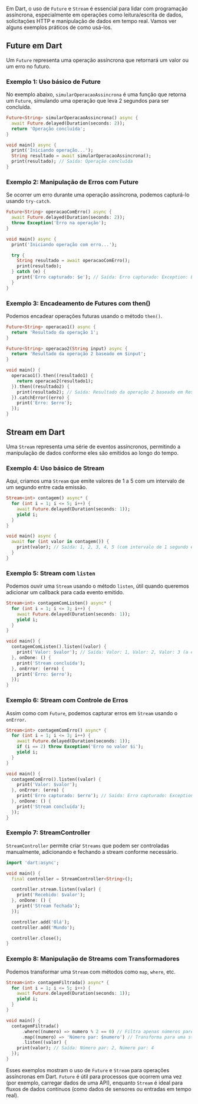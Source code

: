 Em Dart, o uso de `Future` e `Stream` é essencial para lidar com programação assíncrona, especialmente em operações como leitura/escrita de dados, solicitações HTTP e manipulação de dados em tempo real. Vamos ver alguns exemplos práticos de como usá-los.

## Future em Dart

Um `Future` representa uma operação assíncrona que retornará um valor ou um erro no futuro.

### Exemplo 1: Uso básico de Future

No exemplo abaixo, `simularOperacaoAssincrona` é uma função que retorna um `Future`, simulando uma operação que leva 2 segundos para ser concluída.

```dart
Future<String> simularOperacaoAssincrona() async {
  await Future.delayed(Duration(seconds: 2));
  return 'Operação concluída';
}

void main() async {
  print('Iniciando operação...');
  String resultado = await simularOperacaoAssincrona();
  print(resultado); // Saída: Operação concluída
}
```

### Exemplo 2: Manipulação de Erros com Future

Se ocorrer um erro durante uma operação assíncrona, podemos capturá-lo usando `try-catch`.

```dart
Future<String> operacaoComErro() async {
  await Future.delayed(Duration(seconds: 2));
  throw Exception('Erro na operação');
}

void main() async {
  print('Iniciando operação com erro...');

  try {
    String resultado = await operacaoComErro();
    print(resultado);
  } catch (e) {
    print('Erro capturado: $e'); // Saída: Erro capturado: Exception: Erro na operação
  }
}
```

### Exemplo 3: Encadeamento de Futures com then()

Podemos encadear operações futuras usando o método `then()`.

```dart
Future<String> operacao1() async {
  return 'Resultado da operação 1';
}

Future<String> operacao2(String input) async {
  return 'Resultado da operação 2 baseado em $input';
}

void main() {
  operacao1().then((resultado1) {
    return operacao2(resultado1);
  }).then((resultado2) {
    print(resultado2); // Saída: Resultado da operação 2 baseado em Resultado da operação 1
  }).catchError((erro) {
    print('Erro: $erro');
  });
}
```

## Stream em Dart

Uma `Stream` representa uma série de eventos assíncronos, permitindo a manipulação de dados conforme eles são emitidos ao longo do tempo.

### Exemplo 4: Uso básico de Stream

Aqui, criamos uma `Stream` que emite valores de 1 a 5 com um intervalo de um segundo entre cada emissão.

```dart
Stream<int> contagem() async* {
  for (int i = 1; i <= 5; i++) {
    await Future.delayed(Duration(seconds: 1));
    yield i;
  }
}

void main() async {
  await for (int valor in contagem()) {
    print(valor); // Saída: 1, 2, 3, 4, 5 (com intervalo de 1 segundo entre cada)
  }
}
```

### Exemplo 5: Stream com `listen`

Podemos ouvir uma `Stream` usando o método `listen`, útil quando queremos adicionar um callback para cada evento emitido.

```dart
Stream<int> contagemComListen() async* {
  for (int i = 1; i <= 3; i++) {
    await Future.delayed(Duration(seconds: 1));
    yield i;
  }
}

void main() {
  contagemComListen().listen((valor) {
    print('Valor: $valor'); // Saída: Valor: 1, Valor: 2, Valor: 3 (a cada 1 segundo)
  }, onDone: () {
    print('Stream concluída');
  }, onError: (erro) {
    print('Erro: $erro');
  });
}
```

### Exemplo 6: Stream com Controle de Erros

Assim como com `Future`, podemos capturar erros em `Stream` usando o `onError`.

```dart
Stream<int> contagemComErro() async* {
  for (int i = 1; i <= 3; i++) {
    await Future.delayed(Duration(seconds: 1));
    if (i == 2) throw Exception('Erro no valor $i');
    yield i;
  }
}

void main() {
  contagemComErro().listen((valor) {
    print('Valor: $valor');
  }, onError: (erro) {
    print('Erro capturado: $erro'); // Saída: Erro capturado: Exception: Erro no valor 2
  }, onDone: () {
    print('Stream concluída');
  });
}
```

### Exemplo 7: StreamController

`StreamController` permite criar `Streams` que podem ser controladas manualmente, adicionando e fechando a stream conforme necessário.

```dart
import 'dart:async';

void main() {
  final controller = StreamController<String>();

  controller.stream.listen((valor) {
    print('Recebido: $valor');
  }, onDone: () {
    print('Stream fechada');
  });

  controller.add('Olá');
  controller.add('Mundo');

  controller.close();
}
```

### Exemplo 8: Manipulação de Streams com Transformadores

Podemos transformar uma `Stream` com métodos como `map`, `where`, etc.

```dart
Stream<int> contagemFiltrada() async* {
  for (int i = 1; i <= 5; i++) {
    await Future.delayed(Duration(seconds: 1));
    yield i;
  }
}

void main() {
  contagemFiltrada()
      .where((numero) => numero % 2 == 0) // Filtra apenas números pares
      .map((numero) => 'Número par: $numero') // Transforma para uma string
      .listen((valor) {
    print(valor); // Saída: Número par: 2, Número par: 4
  });
}
```

Esses exemplos mostram o uso de `Future` e `Stream` para operações assíncronas em Dart. `Future` é útil para processos que ocorrem uma vez (por exemplo, carregar dados de uma API), enquanto `Stream` é ideal para fluxos de dados contínuos (como dados de sensores ou entradas em tempo real).
